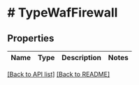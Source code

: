 # # TypeWafFirewall

## Properties

Name | Type | Description | Notes
------------ | ------------- | ------------- | -------------

[[Back to API list]](../../README.md#endpoints) [[Back to README]](../../README.md)
